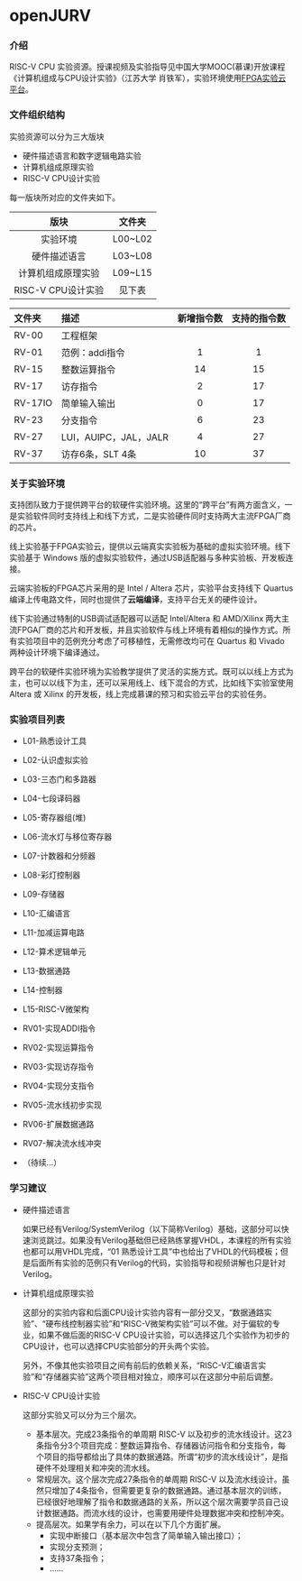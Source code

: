 # openJURV

### 介绍
RISC-V CPU 实验资源。授课视频及实验指导见中国大学MOOC(慕课)开放课程《计算机组成与CPU设计实验》（江苏大学 肖铁军），实验环境使用[FPGA实验云平台](http://welab.ujs.edu.cn/new/)。

### 文件组织结构
实验资源可以分为三大版块
  - 硬件描述语言和数字逻辑电路实验
  - 计算机组成原理实验
  - RISC-V CPU设计实验 

每一版块所对应的文件夹如下。

| 版块 |文件夹|
|:----:|:----:|
|实验环境| L00~L02 |
|硬件描述语言| L03~L08 |
|计算机组成原理实验| L09~L15 | 
|RISC-V CPU设计实验| 见下表  |

| 文件夹 | 描述 | 新增指令数 | 支持的指令数 |
| :----|:----|:----:|:----:|
|RV-00|工程框架| 
|RV-01|范例：addi指令| 1 | 1|
|RV-15|整数运算指令|  14| 15|
|RV-17|访存指令| 2 | 17 |
|RV-17IO|简单输入输出| 0 | 17 |
|RV-23|分支指令| 6 | 23 |
|RV-27|LUI，AUIPC，JAL，JALR | 4 | 27 |
|RV-37|访存6条，SLT 4条| 10 | 37 | 


### 关于实验环境
支持团队致力于提供跨平台的软硬件实验环境。这里的“跨平台”有两方面含义，一是实验软件同时支持线上和线下方式，二是实验硬件同时支持两大主流FPGA厂商的芯片。

线上实验基于FPGA实验云，提供以云端真实实验板为基础的虚拟实验环境。线下实验基于 Windows 版的虚拟实验软件，通过USB适配器与多种实验板、开发板连接。

云端实验板的FPGA芯片采用的是 Intel / Altera 芯片，实验平台支持线下 Quartus 编译上传电路文件，同时也提供了**云端编译**，支持平台无关的硬件设计。

线下实验通过特制的USB调试适配器可以适配 Intel/Altera 和 AMD/Xilinx 两大主流FPGA厂商的芯片和开发板，并且实验软件与线上环境有着相似的操作方式。所有实验项目中的范例充分考虑了可移植性，无需修改均可在 Quartus 和 Vivado 两种设计环境下编译通过。

跨平台的软硬件实验环境为实验教学提供了灵活的实施方式。既可以以线上方式为主，也可以以线下为主，还可以采用线上、线下混合的方式，比如线下实验室使用 Altera 或 Xilinx 的开发板，线上完成慕课的预习和实验云平台的实验任务。


### 实验项目列表

 - L01-熟悉设计工具
 - L02-认识虚拟实验
 - L03-三态门和多路器
 - L04-七段译码器
 - L05-寄存器组(堆)
 - L06-流水灯与移位寄存器
 - L07-计数器和分频器
 - L08-彩灯控制器
 - L09-存储器
 - L10-汇编语言
 - L11-加减运算电路
 - L12-算术逻辑单元
 - L13-数据通路
 - L14-控制器
 - L15-RISC-V微架构

 - RV01-实现ADDI指令
 - RV02-实现运算指令
 - RV03-实现访存指令
 - RV04-实现分支指令
 - RV05-流水线初步实现
 - RV06-扩展数据通路
 - RV07-解决流水线冲突 
 - （待续...）



### 学习建议

- 硬件描述语言

    如果已经有Verilog/SystemVerilog（以下简称Verilog）基础，这部分可以快速浏览跳过。如果没有Verilog基础但已经熟练掌握VHDL，本课程的所有实验也都可以用VHDL完成，“01 熟悉设计工具”中也给出了VHDL的代码模板；但是后面所有实验的范例只有Verilog的代码，实验指导和视频讲解也只是针对Verilog。

- 计算机组成原理实验

    这部分的实验内容和后面CPU设计实验内容有一部分交叉，“数据通路实验”、“硬布线控制器实验”和“RISC-V微架构实验”可以不做。对于偏软的专业，如果不做后面的RISC-V CPU设计实验，可以选择这几个实验作为初步的CPU设计，也可以选择CPU实验部分的开头两个实验。

    另外，不像其他实验项目之间有前后的依赖关系，“RISC-V汇编语言实验”和“存储器实验”这两个项目相对独立，顺序可以在这部分中前后调整。

- RISC-V CPU设计实验

    这部分实验又可以分为三个层次。

  - 基本层次。完成23条指令的单周期 RISC-V 以及初步的流水线设计。这23条指令分3个项目完成：整数运算指令、存储器访问指令和分支指令，每个项目的指导都给出了具体的数据通路。所谓“初步的流水线设计”，是指硬件不处理相关和冲突的流水线。
  - 常规层次。这个层次完成27条指令的单周期 RISC-V 以及流水线设计。虽然只增加了4条指令，但需要更复杂的数据通路。通过基本层次的训练，已经很好地理解了指令和数据通路的关系，所以这个层次需要学员自己设计数据通路。而流水线的设计，也需要用硬件处理数据冲突和控制冲突。
  - 提高层次。如果学有余力，可以在以下几个方面扩展。
    - 实现中断接口（基本层次中包含了简单输入输出接口）；
    - 实现分支预测；
    - 支持37条指令；
    - ......

